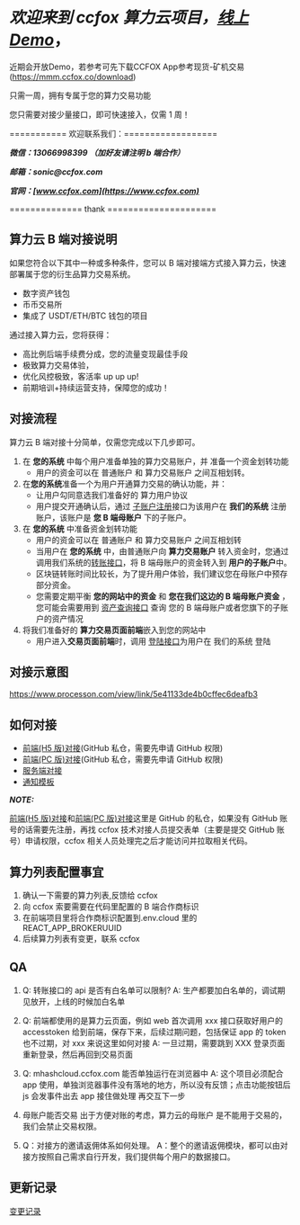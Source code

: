 # **_欢迎来到 ccfox 算力云项目，[线上 Demo](https://mhashcloud.ccfox.com)_**，
近期会开放Demo，若参考可先下载CCFOX App参考现货-矿机交易(https://mmm.ccfox.co/download)

只需一周，拥有专属于您的算力交易功能

您只需要对接少量接口，即可快速接入，仅需 1 周！

=========== 欢迎联系我们：==================

**_微信：13066998399 （加好友请注明 b 端合作）_**

**_邮箱：sonic@ccfox.com_**

**_官网：[www.ccfox.com](https://www.ccfox.com)_**

============== thank =====================

## 算力云 B 端对接说明

如果您符合以下其中一种或多种条件，您可以 B 端对接端方式接入算力云，快速部署属于您的衍生品算力交易系统。

- 数字资产钱包
- 币币交易所
- 集成了 USDT/ETH/BTC 钱包的项目

通过接入算力云，您将获得：

- 高比例后端手续费分成，您的流量变现最佳手段
- 极致算力交易体验，
- 优化风控极致，客活率 up up up!
- 前期培训+持续运营支持，保障您的成功！

## 对接流程

算力云 B 端对接十分简单，仅需您完成以下几步即可。

1. 在 **您的系统** 中每个用户准备单独的算力交易账户，并 准备一个资金划转功能
   - 用户的资金可以在 普通账户 和 算力交易账户 之间互相划转。
2. 在**您的系统**准备一个为用户开通算力交易的确认功能，并：
   - 让用户勾同意选我们准备好的 算力用户协议
   - 用户提交开通确认后，通过 [子账户注册](https://github.com/ccfoxcloud/hash-cloud-api/blob/master/doc/api.md#%e5%ad%90%e8%b4%a6%e5%8f%b7%e6%b3%a8%e5%86%8c)接口为该用户在 **我们的系统** 注册账户，该账户是 **您 B 端母账户** 下的子账户。
3. 在 **您的系统** 中准备资金划转功能
   - 用户的资金可以在 普通账户 和 算力交易账户 之间互相划转
   - 当用户在 **您的系统** 中，由普通账户向 **算力交易账户** 转入资金时，您通过调用我们系统的[转账接口](https://github.com/ccfoxcloud/hash-cloud-api/blob/master/doc/api.md#%e8%bd%ac%e8%b4%a6)，将 B 端母账户的资金转入到 **用户的子账户**中。
   - 区块链转账时间比较长，为了提升用户体验，我们建议您在母账户中预存部分资金。
   - 您需要定期平衡 **您的网站中的资金** 和 **您在我们这边的 B 端母账户资金** ， 您可能会需要用到 [资产查询接口](https://github.com/ccfoxcloud/hash-cloud-api/blob/master/doc/api.md#%e8%b5%84%e4%ba%a7%e6%9f%a5%e8%af%a2) 查询 您的 B 端母账户或者您旗下的子账户的资产情况
4. 将我们准备好的 **算力交易页面前端**嵌入到您的网站中
   - 用户进入**交易页面前端**时，调用 [登陆接口](https://github.com/ccfoxcloud/hash-cloud-api/blob/master/doc/api.md#%e5%ad%90%e8%b4%a6%e5%8f%b7%e7%99%bb%e5%bd%95)为用户在 我们的系统 登陆

## 对接示意图
https://www.processon.com/view/link/5e41133de4b0cffec6deafb3

## 如何对接

- [前端(H5 版)对接](https://github.com/ccfoxcloud/hash-cloud-h5)(GitHub 私仓，需要先申请 GitHub 权限)
- [前端(PC 版)对接](https://github.com/ccfoxcloud/hash-cloud-pc)(GitHub 私仓，需要先申请 GitHub 权限)
- [服务端对接](./doc/api.md)
- [通知模板](通知模板.csv)

**_NOTE:_**

[前端(H5 版)对接](https://github.com/ccfoxcloud/hash-cloud-h5)和[前端(PC 版)对接](https://github.com/ccfoxcloud/hash-cloud-pc)这里是 GitHub 的私仓，如果没有 GitHub 账号的话需要先注册，再找 ccfox 技术对接人员提交表单（主要是提交 GitHub 账号）申请权限，ccfox 相关人员处理完之后才能访问并拉取相关代码。

## 算力列表配置事宜

1. 确认一下需要的算力列表,反馈给 ccfox
2. 向 ccfox 索要需要在代码里配置的 B 端合作商标识
3. 在前端项目里将合作商标识配置到.env.cloud 里的 REACT_APP_BROKERUUID
4. 后续算力列表有变更，联系 ccfox

## QA

1.  Q: 转账接口的 api 是否有白名单可以限制?
    A: 生产都要加白名单的，调试期见放开，上线的时候加白名单

2.  Q: 前端都使用的是算力云页面，例如 web 首次调用 xxx 接口获取好用户的 accesstoken 给到前端，保存下来，后续过期问题，包括保证 app 的 token 也不过期，对 xxx 来说这里如何对接
    A: 一旦过期，需要跳到 XXX 登录页面重新登录，然后再回到交易页面

3.  Q: mhashcloud.ccfox.com 能否单独运行在浏览器中
    A: 这个项目必须配合 app 使用，单独浏览器事件没有落地的地方，所以没有反馈；点击功能按钮后 js 会发事件出去 app 接住做处理 再交互下一步

4.  母账户能否交易
    出于方便对账的考虑，算力云的母账户 是不能用于交易的，我们会禁止交易权限。

5.  Q：对接方的邀请返佣体系如何处理。
    A：整个的邀请返佣模块，都可以由对接方按照自己需求自行开发，我们提供每个用户的数据接口。

## 更新记录

[变更记录](changeRecords.md)
